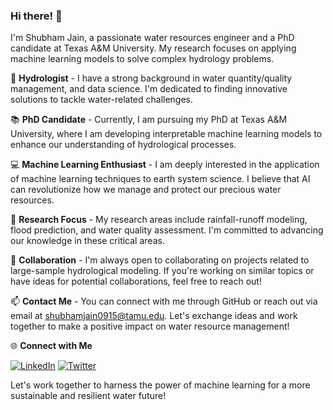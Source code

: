 ### Hi there! 👋

I'm Shubham Jain, a passionate water resources engineer and a PhD candidate at Texas A&M University. My research focuses on applying machine learning models to solve complex hydrology problems. 

🌊 **Hydrologist** - I have a strong background in water quantity/quality management, and data science. I'm dedicated to finding innovative solutions to tackle water-related challenges.

📚 **PhD Candidate** - Currently, I am pursuing my PhD at Texas A&M University, where I am developing interpretable machine learning models to enhance our understanding of hydrological processes.

💻 **Machine Learning Enthusiast** - I am deeply interested in the application of machine learning techniques to earth system science. I believe that AI can revolutionize how we manage and protect our precious water resources.

🔬 **Research Focus** - My research areas include rainfall-runoff modeling, flood prediction, and water quality assessment. I'm committed to advancing our knowledge in these critical areas.

🤝 **Collaboration** - I'm always open to collaborating on projects related to large-sample hydrological modeling. If you're working on similar topics or have ideas for potential collaborations, feel free to reach out!

📫 **Contact Me** - You can connect with me through GitHub or reach out via email at [shubhamjain0915@tamu.edu](mailto:shubhamjain0915@tamu.edu). Let's exchange ideas and work together to make a positive impact on water resource management!

🌐 **Connect with Me**

[![LinkedIn](https://img.shields.io/badge/LinkedIn-shubhamjain0915-blue)](https://www.linkedin.com/in/shubhamjain0915)
[![Twitter](https://img.shields.io/badge/Twitter-shubh_jayn-blue)](https://twitter.com/shubh_jayn)

Let's work together to harness the power of machine learning for a more sustainable and resilient water future!

